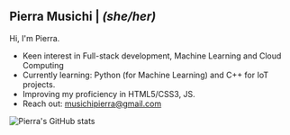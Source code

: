 ## Pierra Musichi | *(she/her)*
Hi, I'm Pierra. 
- Keen interest in Full-stack development, Machine Learning and Cloud Computing
- Currently learning: Python (for Machine Learning) and C++ for IoT projects.
- Improving my proficiency in HTML5/CSS3, JS.
- Reach out: [musichipierra@gmail.com](url)

![Pierra's GitHub stats](https://github-readme-stats.vercel.app/api?username=pierramusichi&show_icons=true&theme=github_dark)

<!-- will insert header picture or sth of the sort->

<!---
pierramusichi/pierramusichi is a ✨ special ✨ repository because its `README.md` (this file) appears on your GitHub profile.
You can click the Preview link to take a look at your changes.
--->
